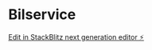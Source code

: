 # Bilservice

[Edit in StackBlitz next generation editor ⚡️](https://stackblitz.com/~/github.com/Grzegorz-ux/Bilservice)